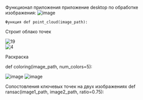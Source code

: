 Функционал приложения приложение desktop по обработке изображения:
![image](https://github.com/user-attachments/assets/bbbe6023-3531-4dbb-9962-d9fbe28e7334)

    Функция def point_cloud(image_path):
Строит облако точек

![19](https://github.com/user-attachments/assets/44decbc1-5fad-4387-aadb-6a866a7b0026)    
![4](https://github.com/user-attachments/assets/67dd1f37-cac0-49a9-a1c9-d5f2d7b4ead3)

Раскраска

def coloring(image_path, num_colors=5):

![image](https://github.com/user-attachments/assets/2e6dbcc1-5308-41a8-b612-2cd06dce5c28)
![image](https://github.com/user-attachments/assets/0a4b7faf-6ac2-439e-9936-0ca888a32da9)

Сопостовления ключевых точек на двух изображениях
def ransac(image1_path, image2_path, ratio=0.75):



